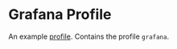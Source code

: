 # Grafana Profile
An example [profile](https://github.com/weaveworks/profiles). Contains the profile `grafana`.